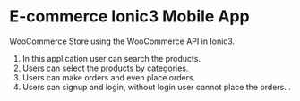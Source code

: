 # E-commerce Ionic3 Mobile App

WooCommerce Store using the WooCommerce API in Ionic3. 
1. In this application user can search the products. 
2. Users can select the products by categories. 
3. Users can make orders and even place orders.
4. Users can signup and login, without login user cannot place the orders.
.

